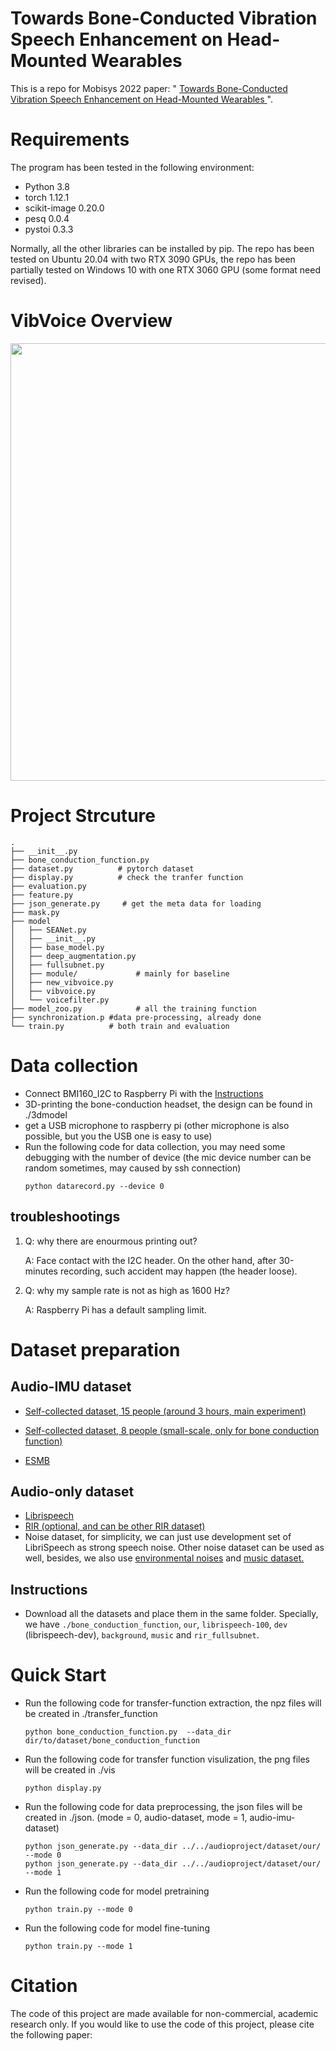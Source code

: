 # Towards Bone-Conducted Vibration Speech Enhancement on Head-Mounted Wearables
This is a repo for Mobisys 2022 paper: " <a href="https://dl.acm.org/doi/abs/10.1145/3495243.3560519"> Towards Bone-Conducted Vibration Speech Enhancement on Head-Mounted Wearables </a>".

# Requirements
The program has been tested in the following environment: 
* Python 3.8
* torch 1.12.1
* scikit-image 0.20.0
* pesq 0.0.4
* pystoi 0.3.3

Normally, all the other libraries can be installed by pip.
The repo has been tested on Ubuntu 20.04 with two RTX 3090 GPUs, the repo has been partially tested on Windows 10 with one RTX 3060 GPU (some format need revised).

# VibVoice Overview
<p align="center" >
	<img src="https://github.com/CUHK-AIoT-Sensing/vibvoice/tree/main/overview.pdf" width="700">
</p>

# Project Strcuture
```
.
├── __init__.py
├── bone_conduction_function.py
├── dataset.py          # pytorch dataset
├── display.py          # check the tranfer function
├── evaluation.py
├── feature.py
├── json_generate.py     # get the meta data for loading
├── mask.py
├── model
│   ├── SEANet.py
│   ├── __init__.py
│   ├── base_model.py
│   ├── deep_augmentation.py
│   ├── fullsubnet.py
│   ├── module/             # mainly for baseline 
│   ├── new_vibvoice.py
│   ├── vibvoice.py
│   └── voicefilter.py
├── model_zoo.py            # all the training function
├── synchronization.p #data pre-processing, already done
└── train.py          # both train and evaluation
```
# Data collection
 * Connect BMI160_I2C to Raspberry Pi with the <a href="https://github.com/lefuturiste/BMI160-i2c"> Instructions </a>
 * 3D-printing the bone-conduction headset, the design can be found in ./3dmodel
 * get a USB microphone to raspberry pi (other microphone is also possible, but you the USB one is easy to use)
 * Run the following code for data collection, you may need some debugging with the number of device (the mic device number can be random sometimes, may caused by ssh connection)
    ```
    python datarecord.py --device 0
    ```
## troubleshootings
1. Q: why there are enourmous printing out? 
    
    A: Face contact with the I2C header. On the other hand, after 30-minutes recording, such accident may happen (the header loose).
2. Q: why my sample rate is not as high as 1600 Hz?

    A: Raspberry Pi has a default sampling limit.

# Dataset preparation
## Audio-IMU dataset
* <a href="https://mycuhk-my.sharepoint.com/:u:/g/personal/1155170464_link_cuhk_edu_hk/Ef2s_G61F8BMnU-ksQpuP88B7wgDOu7VhNlYXsQZXAq4Pg?e=Xb8Jhc"> Self-collected dataset, 15 people (around 3 hours, main experiment)</a>
* <a href="https://mycuhk-my.sharepoint.com/:f:/g/personal/1155170464_link_cuhk_edu_hk/EiBk2p45s3RMiao70y4SZE8B8bFNUPtjgyot23ZtaXsC5A?e=AUqEeC"> Self-collected dataset, 8 people (small-scale, only for bone conduction function) </a>

* <a href="https://github.com/elevoctech/ESMB-corpus"> ESMB </a>
## Audio-only dataset
* <a href="https://www.openslr.org/12"> Librispeech </a>
* <a href="https://www.eng.biu.ac.il/~gannot/RIR_DATABASE/"> RIR (optional, and can be other RIR dataset) </a>
* Noise dataset, for simplicity, we can just use development set of LibriSpeech as strong speech noise. Other noise dataset can be used as well, besides, we also use <a href="https://mycuhk-my.sharepoint.com/:f:/g/personal/1155170464_link_cuhk_edu_hk/Ej0rWcuPnXVHt7VI4VRALFwBWrrZ4UlzJys3UZvL5NLvBg?e=eO75Tb"> environmental noises</a> and <a href="https://mycuhk-my.sharepoint.com/:f:/g/personal/1155170464_link_cuhk_edu_hk/El6D8hH2-cxMrpB4u9QgP3ABWckinFqNlKpz2veipZqCvA?e=i5hBnl"> music dataset. </a>

## Instructions
* Download all the datasets and place them in the same folder. Specially, we have `./bone_conduction_function`, `our`, `librispeech-100`, `dev` (librispeech-dev), `background`, `music` and `rir_fullsubnet`.


# Quick Start

* Run the following code for transfer-function extraction, the npz files will be created in ./transfer_function
    ```
    python bone_conduction_function.py  --data_dir dir/to/dataset/bone_conduction_function
    ```
* Run the following code for transfer function visulization, the png files will be created in ./vis
    ```
    python display.py
    ```
* Run the following code for data preprocessing, the json files will be created in ./json. (mode = 0, audio-dataset, mode = 1, audio-imu-dataset)
    ```
    python json_generate.py --data_dir ../../audioproject/dataset/our/ --mode 0
    python json_generate.py --data_dir ../../audioproject/dataset/our/ --mode 1
    ```

* Run the following code for model pretraining
    ```
    python train.py --mode 0
    ```
* Run the following code for model fine-tuning
    ```
    python train.py --mode 1
    ```



# Citation
The code of this project are made available for non-commercial, academic research only. If you would like to use the code of this project, please cite the following paper:
```
```
    